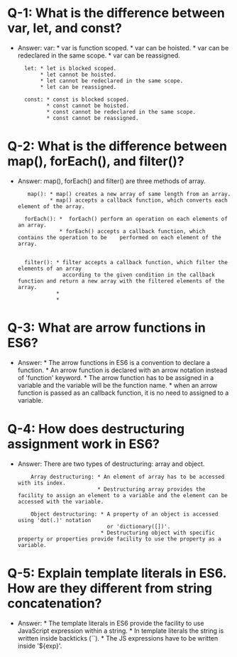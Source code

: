 # Q-1:  What is the difference between var, let, and const?
* Answer: 
        var: * var is function scoped.
             * var can be hoisted.
             * var can be redeclared in the same scope.
             * var can be reassigned.
        
        let: * let is blocked scoped.
             * let cannot be hoisted.
             * let cannot be redeclared in the same scope.
             * let can be reassigned.

        const: * const is blocked scoped.
               * const cannot be hoisted.
               * const cannot be redeclared in the same scope.
               * const cannot be reassigned. 

# Q-2: What is the difference between map(), forEach(), and filter()?
* Answer: map(), forEach() and filter() are three methods of array.
         
         map(): * map() creates a new array of same length from an array.
                * map() accepts a callback function, which converts each element of the array.

        forEach(): *  forEach() perform an operation on each elements of an array.
                   * forEach() accepts a callback function, which contains the operation to be    performed on each element of the array.
                   

        filter(): * filter accepts a callback function, which filter the elements of an array
                    according to the given condition in the callback function and return a new array with the filtered elements of the array.    
                  *
                  *     

# Q-3: What are arrow functions in ES6?
* Answer: 
               * The arrow functions in ES6 is a convention to declare a function.
               * An arrow function is declared with an arrow notation instead of 'function' keyword.
               * The arrow function has to be assigned in a variable and the variable will be the function name.
               * when an arrow function is passed as an callback function, it is no need to assigned to a variable.

# Q-4: How does destructuring assignment work in ES6?
* Answer: There are two types of destructuring: array and object.

          Array destructuring: * An element of array has to be accessed with its index.
                               * Destructuring array provides the facility to assign an element to a variable and the element can be accessed with the variable.

          Object destructuring: * A property of an object is accessed using 'dot(.)' notation
                                  or 'dictionary([])'.
                                * Destructuring object with specific property or properties provide facility to use the property as a variable.        
# Q-5: Explain template literals in ES6. How are they different from string concatenation?
* Answer: 
           * The template literals in ES6 provide the facility to use JavaScript expression within a string.
           * In template literals the string is written inside backticks (``).
           * The JS expressions have to be written inside '${exp}'.


